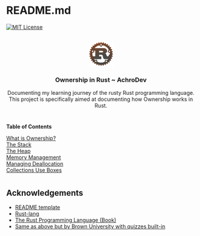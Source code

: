 <a name="readme-top"></a>
# README.md

[![MIT License][license-shield]][license-url]

<!-- PROJECT LOGO -->
<br />
<div align="center">
  <a href="https://github.com/AchroDev/rust_understanding_ownership">
    <img src ="images/rust_rusty.png" alt="Logo" height="65" width ="65">
  </a>
<h3 align="center"> Ownership in Rust ~ AchroDev </h3>

  <p align="center">
    Documenting my learning journey of the rusty Rust programming language. This project is specifically aimed at documenting how Ownership works in Rust.
    <br />
  </p>
</div>


# 

**Table of Contents**

[What is Ownership?](/src/main.rs)  
[The Stack](/src/stack/stack.rs)  
[The Heap](/src/heap/heap.rs)  
[Memory Management](/src/memory_management/mem.rs)  
[Managing Deallocation](/src/memory_management/deallocate.rs)  
[Collections Use Boxes](/src/memory_management/collections.rs)  


#

<!-- ACKNOWLEDGEMENTS -->
## Acknowledgements
* [README template](https://github.com/othneildrew/Best-README-Template)
* [Rust-lang](https://www.rust-lang.org/)
* [The Rust Programming Language (Book)](https://doc.rust-lang.org/stable/book/)
* [Same as above but by Brown University with quizzes built-in](https://rust-book.cs.brown.edu/)

<!-- MARKDOWN LINKS & IMAGES -->
<!-- https://www.markdownguide.org/basic-syntax/#reference-style-links -->
[license-shield]: https://img.shields.io/github/license/AchroDev/AchroDev.svg?style=for-the-badge
[license-url]: https://github.com/AchroDev/rust_understanding_ownership/blob/main/LICENSE.txt